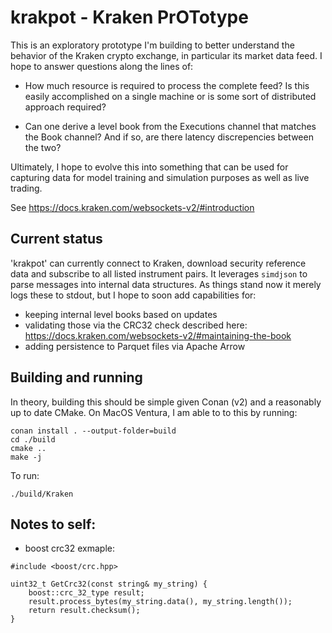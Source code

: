 # krakpot - Kraken PrOTotype

This is an exploratory prototype I'm building to better understand the
behavior of the Kraken crypto exchange, in particular its market data
feed. I hope to answer questions along the lines of:

 - How much resource is required to process the complete feed? Is this
   easily accomplished on a single machine or is some sort of
   distributed approach required?
   
 - Can one derive a level book from the Executions channel that
   matches the Book channel? And if so, are there latency
   discrepencies between the two?
   
Ultimately, I hope to evolve this into something that can be used for
capturing data for model training and simulation purposes as well as
live trading.

See https://docs.kraken.com/websockets-v2/#introduction

## Current status

'krakpot' can currently connect to Kraken, download security reference
data and subscribe to all listed instrument pairs. It leverages
`simdjson` to parse messages into internal data structures. As things
stand now it merely logs these to stdout, but I hope to soon add
capabilities for:

- keeping internal level books based on updates
- validating those via the CRC32 check described here:  https://docs.kraken.com/websockets-v2/#maintaining-the-book
- adding persistence to Parquet files via Apache Arrow

## Building and running

In theory, building this should be simple given Conan (v2) and a
reasonably up to date CMake. On MacOS Ventura, I am able to to this by running:

```
conan install . --output-folder=build 
cd ./build
cmake ..
make -j
```

To run:
```
./build/Kraken
```

## Notes to self:
- boost crc32 exmaple:
```
#include <boost/crc.hpp>

uint32_t GetCrc32(const string& my_string) {
    boost::crc_32_type result;
    result.process_bytes(my_string.data(), my_string.length());
    return result.checksum();
}
```
